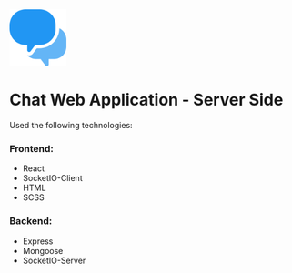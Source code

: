 <img src="/public/speech-bubble.png" alt="chat logo" width="100" height="100"/>

# Chat Web Application - Server Side

Used the following technologies: <br>

### Frontend:

- React
- SocketIO-Client
- HTML
- SCSS

### Backend:

- Express
- Mongoose
- SocketIO-Server
